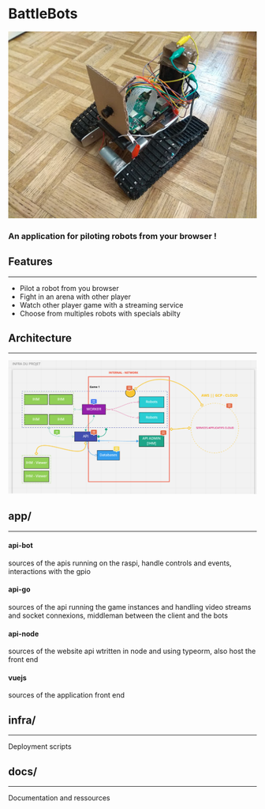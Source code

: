 # BattleBots

![architecture schema](docs/cover.jpg)

### An application for piloting robots from your browser !

## Features
<hr>

- Pilot a robot from you browser
- Fight in an arena with other player
- Watch other player game with a streaming service
- Choose from multiples robots with specials abilty

## Architecture
<hr>

![architecture schema](docs/Architecture.png)

## app/
<hr>

#### api-bot
sources of the apis running on the raspi, handle controls and events, interactions with the gpio

#### api-go
sources of the api running the game instances and handling video streams and socket connexions,
middleman between the client and the bots 

#### api-node
sources of the website api wtritten in node and using typeorm, also host the front end

#### vuejs
sources of the application front end

## infra/
<hr>

Deployment scripts

## docs/
<hr>

Documentation and ressources